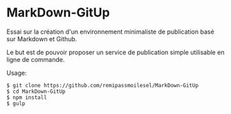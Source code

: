 # MarkDown-GitUp

Essai sur la création d'un environnement minimaliste de publication basé sur Markdown et Github.

Le but est de pouvoir proposer un service de publication simple utilisable en ligne de commande.

Usage:

```
$ git clone https://github.com/remipassmoilesel/MarkDown-GitUp
$ cd MarkDown-GitUp
$ npm install
$ gulp
```
